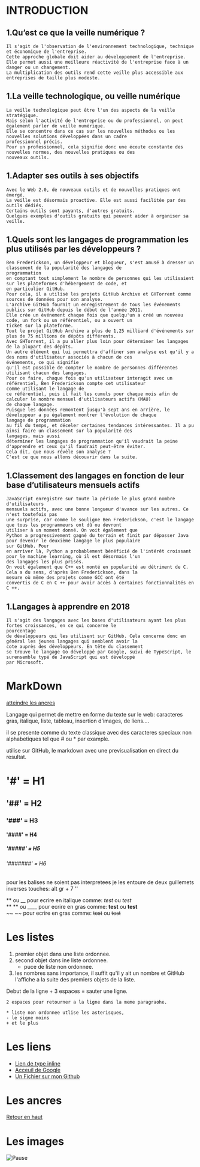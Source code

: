 # INTRODUCTION

## 1.Qu’est ce que la veille numérique ?
	Il s'agit de l'observation de l'environnement technologique, technique et économique de l'entreprise. 
	Cette approche globale doit aider au développement de l'entreprise.
	Elle permet aussi une meilleure réactivité de l'entreprise face à un danger ou un changement.
	La multiplication des outils rend cette veille plus accessible aux entreprises de taille plus modeste. 

## 1.La veille technologique, ou veille numérique
	La veille technologique peut être l'un des aspects de la veille stratégique. 
	Mais selon l'activité de l'entreprise ou du professionnel, on peut également parler de veille numérique. 
	Elle se concentre dans ce cas sur les nouvelles méthodes ou les nouvelles solutions développées dans un cadre 
	professionnel précis.
	Pour un professionnel, cela signifie donc une écoute constante des nouvelles normes, des nouvelles pratiques ou des 
	nouveaux outils. 

## 1.Adapter ses outils à ses objectifs
	Avec le Web 2.0, de nouveaux outils et de nouvelles pratiques ont émergé. 
	La veille est désormais proactive. Elle est aussi facilitée par des outils dédiés. 
	Certains outils sont payants, d'autres gratuits.
	Quelques exemples d'outils gratuits qui peuvent aider à organiser sa veille. 

## 1.Quels sont les langages de programmation les plus utilisés par les développeurs ?
	Ben Frederickson, un développeur et blogueur, s'est amusé à dresser un classement de la popularité des langages de 
	programmation 
	en comptant tout simplement le nombre de personnes qui les utilisaient sur les plateformes d'hébergement de code, et 
	en particulier GitHub. 
	Pour cela, il a utilisé les projets GitHub Archive et GHTorrent comme sources de données pour son analyse.
	L'archive GitHub fournit un enregistrement de tous les événements publics sur GitHub depuis le début de l'année 2011. 
	Elle crée un événement chaque fois que quelqu'un a créé un nouveau code, un fork ou un référentiel, ou a ouvert un 
	ticket sur la plateforme. 
	Tout le projet GitHub Archive a plus de 1,25 milliard d'événements sur plus de 75 millions de dépôts différents. 
	Avec GHTorrent, il a pu aller plus loin pour déterminer les langages de la plupart des dépôts.
	Un autre élément qui lui permettra d'affiner son analyse est qu'il y a des noms d'utilisateur associés à chacun de ces 
	événements, ce qui signifie 
	qu'il est possible de compter le nombre de personnes différentes utilisant chacun des langages. 
	Pour ce faire, chaque fois qu'un utilisateur interagit avec un référentiel, Ben Frederickson compte cet utilisateur 
	comme utilisant le langage de 
	ce référentiel, puis il fait les cumuls pour chaque mois afin de calculer le nombre mensuel d'utilisateurs actifs (MAU) 
	de chaque langage.
	Puisque les données remontent jusqu'à sept ans en arrière, le développeur a pu également montrer l'évolution de chaque 
	langage de programmation 
	au fil du temps, et déceler certaines tendances intéressantes. Il a pu ainsi faire un classement sur la popularité des 
	langages, mais aussi 
	déterminer les langages de programmation qu'il vaudrait la peine d'apprendre et ceux qu'il faudrait peut-être éviter. 
	Cela dit, que nous révèle son analyse ? 
	C'est ce que nous allons découvrir dans la suite.

## 1.Classement des langages en fonction de leur base d’utilisateurs mensuels actifs
	JavaScript enregistre sur toute la période le plus grand nombre d'utilisateurs 
	mensuels actifs, avec une bonne longueur d'avance sur les autres. Ce n'est toutefois pas 
	une surprise, car comme le souligne Ben Frederickson, c'est le langage que tous les programmeurs ont dû ou devront 
	utiliser à un moment donné. On voit également que 
	Python a progressivement gagné du terrain et finit par dépasser Java pour devenir le deuxième langage le plus populaire 
	sur GitHub. Pour 
	en arriver là, Python a probablement bénéficié de l'intérêt croissant pour le machine learning, où il est désormais l'un 
	des langages les plus prisés. 
	On voit également que C++ est monté en popularité au détriment de C. Cela a du sens, d'après Ben Frederickson, dans la 
	mesure où même des projets comme GCC ont été 
	convertis de C en C ++ pour avoir accès à certaines fonctionnalités en C ++. 

## 1.Langages à apprendre en 2018
	Il s'agit des langages avec les bases d'utilisateurs ayant les plus fortes croissances, en ce qui concerne le 
	pourcentage 
	de développeurs qui les utilisent sur GitHub. Cela concerne donc en général les jeunes langages qui semblent avoir la 
	cote auprès des développeurs. En tête du classement 
	se trouve le langage Go développé par Google, suivi de TypeScript, le surensemble typé de JavaScript qui est développé 
	par Microsoft.

# MarkDown

<a name="top">

[atteindre les ancres](#ancres)

Langage qui permet de mettre en forme du texte sur le web: caracteres gras, italique, liste, tableau, insertion d'images, de liens....

il se presente comme du texte classique avec des caracteres speciaux non alphabetiques tel que # ou * par example.

utilise sur GitHub, le markdown avec une previsualisation en direct du resultat.

# '#' = H1
## '##' = H2
### '###' = H3
#### '####' = H4
##### '#####' = H5
###### '#######' = H6

pour les  balises ne soient pas interpretees je les entoure de deux guillemets inverses touches: alt gr + 7 ''

** ou __ pour ecrire en italique comme: *test* ou _test_   
** ** ou ____ pour ecrire en gras comme: **test** ou __test__  
~~ ~~ pour ecrire en gras comme: ~~test~~ ou ~~test~~

# Les listes

1. premier objet dans une liste ordonnee.
2. second objet dans ine liste ordonnee.
    * puce de liste non ordonnee.
18. les nombres sans importance, il suffit qu'il y ait un nombre et GitHub l'affiche a la suite des premiers objets de la liste.

Debut de la ligne + 3 espaces = sauter une ligne.

    2 espaces pour retourner a la ligne dans la meme paragraohe.

    * liste non ordonnee utlise les asterisques,
    - le signe moins
    + et le plus

# Les liens

* [Lien de type inline](https://www.google.com)
* [Acceuil de Google](https://www.google.com)
* [Un Fichier sur mon Github](https://github.com/medaros/supports_poissy/blob/master/README.md)

# Les ancres

<a name="ancres">

[Retour en haut](#top)

# Les images

![Pause](https://images.pexels.com/photos/1093909/pexels-photo-1093909.jpeg?auto=compress&cs=tinysrgb&h=750&w=1260)


	
